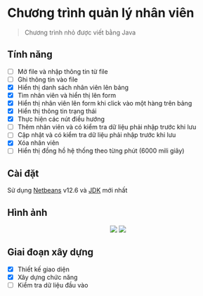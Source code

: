 # Chương trình quản lý nhân viên

>Chương trình nhỏ được viết bằng Java

## Tính năng

- [ ] Mở file và nhập thông tin từ file
- [ ] Ghi thông tin vào file
- [x] Hiển thị danh sách nhân viên lên bảng
- [x] Tìm nhân viên và hiển thị lên form
- [x] Hiển thị nhân viên lên form khi click vào một hàng trên bảng
- [x] Hiển thị thông tin trạng thái
- [x] Thực hiện các nút điều hướng
- [ ] Thêm nhân viên và có kiểm tra dữ liệu phải nhập trước khi lưu
- [ ] Cập nhật và có kiểm tra dữ liệu phải nhập trước khi lưu
- [x] Xóa nhân viên
- [ ] Hiển thị đồng hồ hệ thống theo từng phút (6000 mili giây)

## Cài đặt

Sử dụng [Netbeans](https://www.oracle.com/java/technologies/downloads/) v12.6 và [JDK](https://www.oracle.com/java/technologies/downloads/) mới nhất

## Hình ảnh
<p align="center">
  <img src="https://github.com/baooshacker/EmployeeManagementApp/blob/main/img/UI.png"/>
  <img src="https://github.com/baooshacker/EmployeeManagementApp/blob/main/img/feature.png"/>
</p>


## Giai đoạn xây dựng
- [x] Thiết kế giao diện
- [x] Xây dựng chức năng
- [ ] Kiểm tra dữ liệu đầu vào
